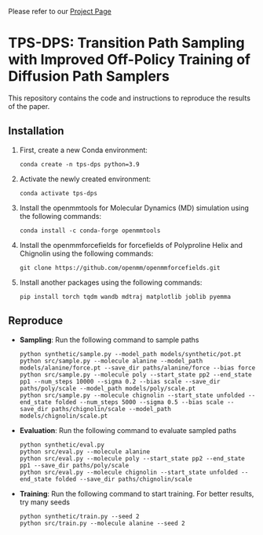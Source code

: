 Please refer to our [Project Page](https://anonymous.4open.science/w/tps-dps-0941/)

# TPS-DPS: Transition Path Sampling with Improved Off-Policy Training of Diffusion Path Samplers

This repository contains the code and instructions to reproduce the results of the paper.

## Installation

1. First, create a new Conda environment:
    ```
    conda create -n tps-dps python=3.9
    ```

2. Activate the newly created environment:
    ```
    conda activate tps-dps
    ```

4. Install the openmmtools for Molecular Dynamics (MD) simulation using the following commands:
    ```
    conda install -c conda-forge openmmtools
    ```

5. Install the openmmforcefields for forcefields of Polyproline Helix and Chignolin using the following commands:
    ```
    git clone https://github.com/openmm/openmmforcefields.git
    ```
6. Install another packages using the following commands:
    ```
    pip install torch tqdm wandb mdtraj matplotlib joblib pyemma
    ```

## Reproduce

- **Sampling**: Run the following command to sample paths
    ```
    python synthetic/sample.py --model_path models/synthetic/pot.pt
    python src/sample.py --molecule alanine --model_path models/alanine/force.pt --save_dir paths/alanine/force --bias force
    python src/sample.py --molecule poly --start_state pp2 --end_state pp1 --num_steps 10000 --sigma 0.2 --bias scale --save_dir paths/poly/scale --model_path models/poly/scale.pt
    python src/sample.py --molecule chignolin --start_state unfolded --end_state folded --num_steps 5000 --sigma 0.5 --bias scale --save_dir paths/chignolin/scale --model_path models/chignolin/scale.pt
    ```

- **Evaluation**: Run the following command to evaluate sampled paths
    ```
    python synthetic/eval.py 
    python src/eval.py --molecule alanine
    python src/eval.py --molecule poly --start_state pp2 --end_state pp1 --save_dir paths/poly/scale
    python src/eval.py --molecule chignolin --start_state unfolded --end_state folded --save_dir paths/chignolin/scale 
    ```

- **Training**: Run the following command to start training. For better results, try many seeds
    ```
    python synthetic/train.py --seed 2
    python src/train.py --molecule alanine --seed 2
    ```